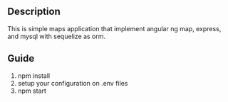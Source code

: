 ## Description
This is simple maps application that implement angular ng map, express, and mysql with sequelize as orm.

## Guide

1. npm install
2. setup your configuration on .env files
3. npm start
